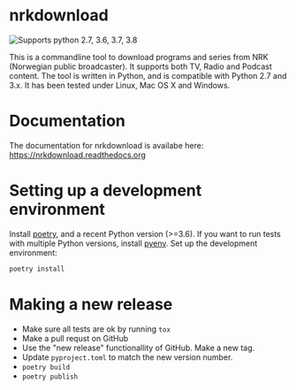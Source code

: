 # nrkdownload
![Supports python 2.7, 3.6, 3.7, 3.8](https://img.shields.io/badge/python-2.7%2C%203.6%2C%203.7%2C%203.8-brightgreen.svg "Supported Python versions")

This is a commandline tool to download programs and series from NRK (Norwegian public broadcaster). It supports both TV, Radio and Podcast content. The tool is written in Python, and is compatible with Python 2.7 and 3.x. It has been tested under Linux, Mac OS X and Windows.

# Documentation
The documentation for nrkdownload is availabe here:
https://nrkdownload.readthedocs.org

# Setting up a development environment
Install [poetry](https://python-poetry.org/), and a recent Python version (>=3.6).
If you want to run tests with multiple Python versions, install [pyenv](https://github.com/pyenv/pyenv).
Set up the development environment:
```bash
poetry install
```


# Making a new release
- Make sure all tests are ok by running `tox`
- Make a pull requst on GitHub
- Use the "new release" functionallity of GitHub. Make a new tag.
- Update `pyproject.toml` to match the new version number.
- `poetry build`
- `poetry publish`
